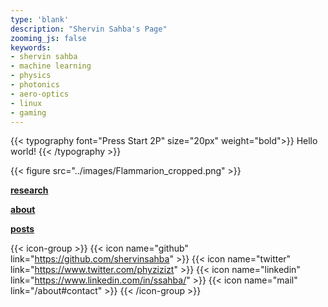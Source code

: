 ```yaml
---
type: 'blank'
description: "Shervin Sahba's Page"
zooming_js: false
keywords:
- shervin sahba
- machine learning
- physics
- photonics
- aero-optics
- linux
- gaming
---
```


{{< typography font="Press Start 2P" size="20px" weight="bold">}}
Hello world!
{{< /typography >}}

{{< figure src="../images/Flammarion_cropped.png" >}}

[**research**](/research)

[**about**](/about)

[**posts**](/posts)

{{< icon-group >}}
    {{< icon name="github" link="https://github.com/shervinsahba" >}}
    {{< icon name="twitter" link="https://www.twitter.com/phyzizizt" >}}
    {{< icon name="linkedin" link="https://www.linkedin.com/in/ssahba/" >}}
    {{< icon name="mail" link="/about#contact" >}}
{{< /icon-group >}}




